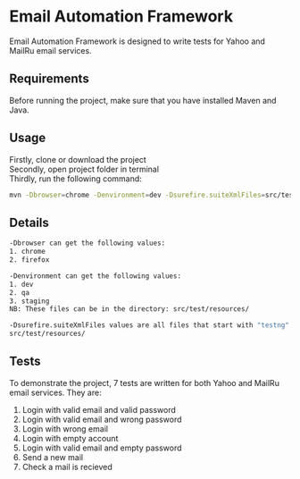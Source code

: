 # Email Automation Framework
Email Automation Framework is designed to write tests for Yahoo and MailRu email services.

## Requirements
Before running the project, make sure that you have installed Maven and Java.

## Usage
Firstly, clone or download the project   
Secondly, open project folder in terminal   
Thirdly, run the following command:
```bash
mvn -Dbrowser=chrome -Denvironment=dev -Dsurefire.suiteXmlFiles=src/test/resources/testng-mailru-all.xml clean test
```

## Details
```bash
-Dbrowser can get the following values:   
1. chrome    
2. firefox

-Denvironment can get the following values:
1. dev
2. qa
3. staging
NB: These files can be in the directory: src/test/resources/

-Dsurefire.suiteXmlFiles values are all files that start with "testng" in the folder:
src/test/resources/
```

## Tests
To demonstrate the project, 7 tests are written for both Yahoo and  MailRu email services. They are:     
1. Login with valid email and valid password 
2. Login with valid email and wrong password
3. Login with wrong email
4. Login with empty account
5. Login with valid email and empty password
6. Send a new mail
7. Check a mail is recieved
